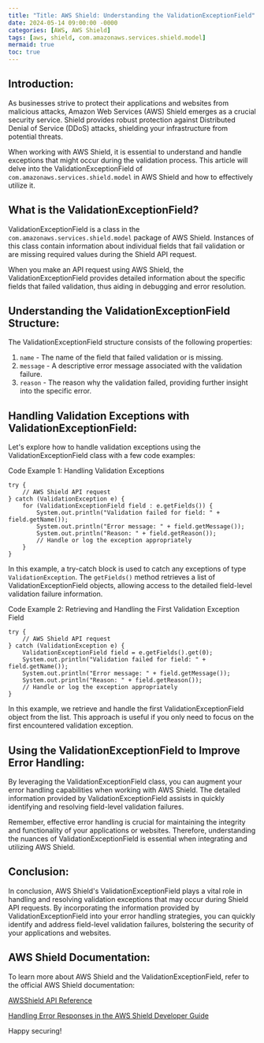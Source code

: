 ```yaml
---
title: "Title: AWS Shield: Understanding the ValidationExceptionField"
date: 2024-05-14 09:00:00 -0000
categories: [AWS, AWS Shield]
tags: [aws, shield, com.amazonaws.services.shield.model]
mermaid: true
toc: true
---
```



Introduction:
--------------
As businesses strive to protect their applications and websites from malicious attacks, Amazon Web Services (AWS) Shield emerges as a crucial security service. Shield provides robust protection against Distributed Denial of Service (DDoS) attacks, shielding your infrastructure from potential threats.

When working with AWS Shield, it is essential to understand and handle exceptions that might occur during the validation process. This article will delve into the ValidationExceptionField of `com.amazonaws.services.shield.model` in AWS Shield and how to effectively utilize it.

What is the ValidationExceptionField?
--------------------------------------
ValidationExceptionField is a class in the `com.amazonaws.services.shield.model` package of AWS Shield. Instances of this class contain information about individual fields that fail validation or are missing required values during the Shield API request.

When you make an API request using AWS Shield, the ValidationExceptionField provides detailed information about the specific fields that failed validation, thus aiding in debugging and error resolution.

Understanding the ValidationExceptionField Structure:
-----------------------------------------------------
The ValidationExceptionField structure consists of the following properties:

1. `name` - The name of the field that failed validation or is missing.
2. `message` - A descriptive error message associated with the validation failure.
3. `reason` - The reason why the validation failed, providing further insight into the specific error.

Handling Validation Exceptions with ValidationExceptionField:
------------------------------------------------------------
Let's explore how to handle validation exceptions using the ValidationExceptionField class with a few code examples:

Code Example 1: Handling Validation Exceptions
```
try {
    // AWS Shield API request
} catch (ValidationException e) {
    for (ValidationExceptionField field : e.getFields()) {
        System.out.println("Validation failed for field: " + field.getName());
        System.out.println("Error message: " + field.getMessage());
        System.out.println("Reason: " + field.getReason());
        // Handle or log the exception appropriately
    }
}
```

In this example, a try-catch block is used to catch any exceptions of type `ValidationException`. The `getFields()` method retrieves a list of ValidationExceptionField objects, allowing access to the detailed field-level validation failure information.

Code Example 2: Retrieving and Handling the First Validation Exception Field
```
try {
    // AWS Shield API request
} catch (ValidationException e) {
    ValidationExceptionField field = e.getFields().get(0);
    System.out.println("Validation failed for field: " + field.getName());
    System.out.println("Error message: " + field.getMessage());
    System.out.println("Reason: " + field.getReason());
    // Handle or log the exception appropriately
}
```

In this example, we retrieve and handle the first ValidationExceptionField object from the list. This approach is useful if you only need to focus on the first encountered validation exception.

Using the ValidationExceptionField to Improve Error Handling:
--------------------------------------------------------------
By leveraging the ValidationExceptionField class, you can augment your error handling capabilities when working with AWS Shield. The detailed information provided by ValidationExceptionField assists in quickly identifying and resolving field-level validation failures.

Remember, effective error handling is crucial for maintaining the integrity and functionality of your applications or websites. Therefore, understanding the nuances of ValidationExceptionField is essential when integrating and utilizing AWS Shield.

Conclusion:
-----------
In conclusion, AWS Shield's ValidationExceptionField plays a vital role in handling and resolving validation exceptions that may occur during Shield API requests. By incorporating the information provided by ValidationExceptionField into your error handling strategies, you can quickly identify and address field-level validation failures, bolstering the security of your applications and websites.

AWS Shield Documentation:
-------------------------
To learn more about AWS Shield and the ValidationExceptionField, refer to the official AWS Shield documentation:

[AWSShield API Reference](https://docs.aws.amazon.com/awssupport/latest/user/Welcome.html)

[Handling Error Responses in the AWS Shield Developer Guide](https://docs.aws.amazon.com/shield/latest/developerguide/error-handling-1-2.html)

Happy securing!